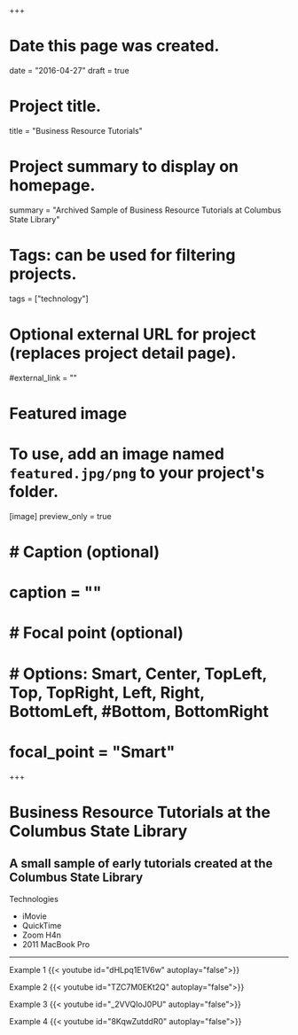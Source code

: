 +++
# Date this page was created.
date = "2016-04-27"
draft = true

# Project title.
title = "Business Resource Tutorials"

# Project summary to display on homepage.
summary = "Archived Sample of Business Resource Tutorials at Columbus State Library"

# Tags: can be used for filtering projects.
tags = ["technology"]

# Optional external URL for project (replaces project detail page).
#external_link = ""

# Featured image
# To use, add an image named `featured.jpg/png` to your project's folder.
[image]
   preview_only = true
#  # Caption (optional)
#  caption = ""
#
#  # Focal point (optional)
#  # Options: Smart, Center, TopLeft, Top, TopRight, Left, Right, BottomLeft, #Bottom, BottomRight
#  focal_point = "Smart"

+++

# Business Resource Tutorials at the Columbus State Library
## A small sample of early tutorials created at the Columbus State Library

Technologies

- iMovie
- QuickTime
- Zoom H4n
- 2011 MacBook Pro

<hr/>

Example 1
{{< youtube id="dHLpq1E1V6w" autoplay="false">}}

Example 2
{{< youtube id="TZC7M0EKt2Q" autoplay="false">}}  

Example 3
{{< youtube id="_2VVQIoJ0PU" autoplay="false">}}  

Example 4
{{< youtube id="8KqwZutddR0" autoplay="false">}}
